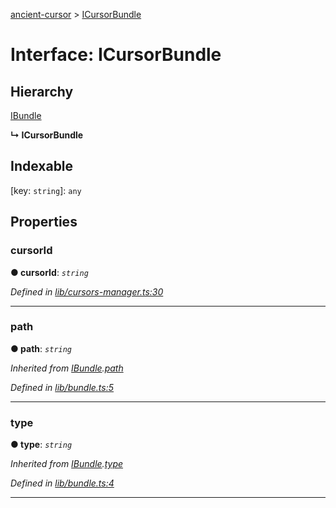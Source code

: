 [ancient-cursor](../README.md) > [ICursorBundle](../interfaces/icursorbundle.md)



# Interface: ICursorBundle

## Hierarchy


 [IBundle](ibundle.md)

**↳ ICursorBundle**







## Indexable

\[key: `string`\]:&nbsp;`any`

## Properties
<a id="cursorid"></a>

###  cursorId

**●  cursorId**:  *`string`* 

*Defined in [lib/cursors-manager.ts:30](https://github.com/AncientSouls/Cursor/blob/b31dcfc/src/lib/cursors-manager.ts#L30)*





___

<a id="path"></a>

###  path

**●  path**:  *`string`* 

*Inherited from [IBundle](ibundle.md).[path](ibundle.md#path)*

*Defined in [lib/bundle.ts:5](https://github.com/AncientSouls/Cursor/blob/b31dcfc/src/lib/bundle.ts#L5)*





___

<a id="type"></a>

###  type

**●  type**:  *`string`* 

*Inherited from [IBundle](ibundle.md).[type](ibundle.md#type)*

*Defined in [lib/bundle.ts:4](https://github.com/AncientSouls/Cursor/blob/b31dcfc/src/lib/bundle.ts#L4)*





___


